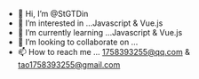 - 👋 Hi, I’m @StGTDin
- 👀 I’m interested in ...Javascript & Vue.js
- 🌱 I’m currently learning ...Javascript & Vue.js
- 💞️ I’m looking to collaborate on ...
- 📫 How to reach me ... 1758393255@qq.com & tao1758393255@gmail.com

<!---
StGTDin/StGTDin is a ✨ special ✨ repository because its `README.md` (this file) appears on your GitHub profile.
You can click the Preview link to take a look at your changes.
--->
